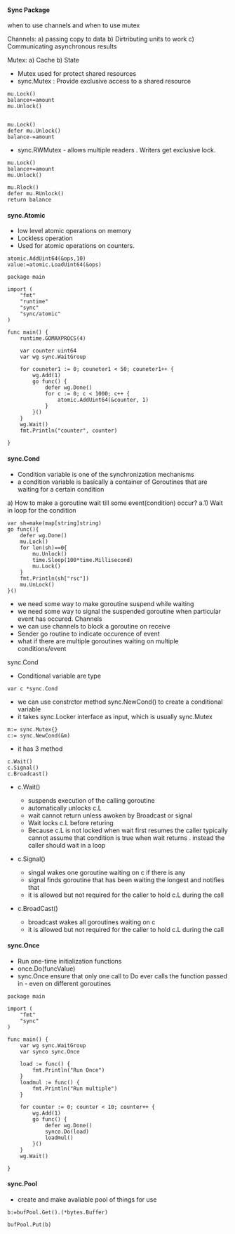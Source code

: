 #### Sync Package


when to use channels and when to use mutex

Channels:
a) passing copy to data
b) Dirtributing units to work
c) Communicating asynchronous results


Mutex:
a) Cache
b) State

- Mutex used for protect shared resources
- sync.Mutex : Provide exclusive access to a shared resource

```
mu.Lock()
balance+=amount
mu.Unlock()

```

```

mu.Lock()
defer mu.Unlock()
balance-=amount

```

- sync.RWMutex - allows multiple readers . Writers get exclusive lock.

```
mu.Lock()
balance+=amount
mu.Unlock()
```

```
mu.Rlock()
defer mu.RUnlock()
return balance
```

#### sync.Atomic

- low level atomic operations on memory
- Lockless operation
- Used for atomic operations on counters.

```
atomic.AddUint64(&ops,10)
value:=atomic.LoadUint64(&ops)
```

```
package main

import (
	"fmt"
	"runtime"
	"sync"
	"sync/atomic"
)

func main() {
	runtime.GOMAXPROCS(4)

	var counter uint64
	var wg sync.WaitGroup

	for couneter1 := 0; couneter1 < 50; couneter1++ {
		wg.Add(1)
		go func() {
			defer wg.Done()
			for c := 0; c < 1000; c++ {
				atomic.AddUint64(&counter, 1)
			}
		}()
	}
	wg.Wait()
	fmt.Println("counter", counter)

}

```

#### sync.Cond

- Condition variable is one of the synchronization mechanisms
- a condition variable is basically a container of Goroutines that are waiting for a certain condition

a) How to make a goroutine wait till some event(condition) occur?
a.1) Wait in loop for the condition
```
var sh=make(map[string]string)
go func(){
    defer wg.Done()
    mu.Lock()
    for len(sh)==0{
        mu.Unlock()
        time.Sleep(100*time.Millisecond)
        mu.Lock()
    }
    fmt.Println(sh["rsc"])
    mu.UnLock()
}()
```

- we need some way to make goroutine suspend while waiting
- we need some way to signal the suspended goroutine when particular event has occured.
Channels 
- we can use channels to block a goroutine on receive
- Sender go routine to indicate occurence of event
- what if there are multiple goroutines waiting on multiple conditions/event

sync.Cond
- Conditional variable are type
```
var c *sync.Cond
```
- we can use constrctor method sync.NewCond() to create a conditional variable
- it takes sync.Locker interface as input, which is usually sync.Mutex

```
m:= sync.Mutex{}
c:= sync.NewCond(&m)
```
- it has 3 method
```
c.Wait()
c.Signal()
c.Broadcast()
```
- c.Wait()
  - suspends execution of the calling goroutine
  - automatically unlocks c.L
  - wait cannot return unless awoken by Broadcast or signal
  - Wait locks c.L before returing
  - Because c.L is not locked when wait first resumes the caller typically cannot assume that condition is true
  when wait returns . instead the caller should wait in a loop

- c.Signal()
  - singal wakes one goroutine waiting on c if there is any
  - signal finds goroutine that has been waiting the longest and notifies that
  - it is allowed but not required for the caller to hold c.L during the call

- c.BroadCast()
  - broadcast wakes all goroutines waiting on c
  - it is allowed but not required for the caller to hold c.L during the call


#### sync.Once

- Run one-time initialization functions
- once.Do(funcValue)
- sync.Once ensure that only one call to Do ever calls the function passed in - even 
on different goroutines

```
package main

import (
	"fmt"
	"sync"
)

func main() {
	var wg sync.WaitGroup
	var synco sync.Once

	load := func() {
		fmt.Println("Run Once")
	}
	loadmul := func() {
		fmt.Println("Run multiple")
	}

	for counter := 0; counter < 10; counter++ {
		wg.Add(1)
		go func() {
			defer wg.Done()
			synco.Do(load)
			loadmul()
		}()
	}
	wg.Wait()

}

```

#### sync.Pool

- create and make avaliable pool of things for use

```
b:=bufPool.Get().(*bytes.Buffer)
```

```
bufPool.Put(b)
```
